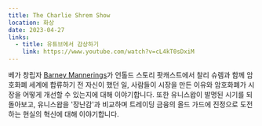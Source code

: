 ```yaml
---
title: The Charlie Shrem Show
location: 화상
date: 2023-04-27
links:
  - title: 유튜브에서 감상하기
    link: https://www.youtube.com/watch?v=cL4kT0sDxiM
---
```


베가 창립자 <a href="https://twitter.com/barnabee" target="_blank">Barney Mannerings</a>가 언톨드 스토리 팟캐스트에서 찰리 슈렘과 함께 암호화폐 세계에 합류하기 전 자신이 했던 일, 사람들이 시장을 만든 이유와 암호화폐가 시장을 어떻게 개선할 수 있는지에 대해 이야기합니다. 또한 유니스왑이 발명된 시기를 되돌아보고, 유니스왑을 '장난감'과 비교하며 트레이딩 금융의 올드 가드에 진정으로 도전하는 현실의 혁신에 대해 이야기합니다.
